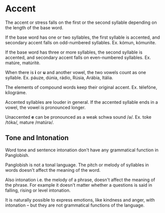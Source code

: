 # Accent

The accent or stress falls on the first or the second syllable depending on the length of the base word.

If the base word has one or two syllables, the first syllable is accented, and secondary accent falls on odd-numbered syllables.
Ex. kómun, kómunìte.

If the base word has three or more syllables, the second syllable is accented, and secondary accent falls on even-numbered syllables.
Ex. matúre, matúritè.

When there is **i** or **u** and another vowel, the two vowels count as one syllable.
Ex. páuze, dúnia, rádio, Rúsia, Arábia, Itália.

The elements of compound words keep their original accent.
Ex. télefóne, kílográme.

Accented syllables are louder in general.
If the accented syllable ends in a vowel, the vowel is pronounced longer.

Unaccented **e** can be pronounced as a weak schwa sound /ə/.
Ex. toke /tókə/, mature /matúrə/.


## Tone and Intonation

Word tone and sentence intonation don't have any grammatical function in Panglobish.

Panglobish is not a tonal language.
The pitch or melody of syllables in words doesn't affect the meaning of the word.

Also intonation i.e. the melody of a phrase, doesn't affect the meaning of the phrase.
For example it doesn't matter whether a questions is said in falling, rising or level intonation.

It is naturally possible to express emotions, like kindness and anger, with intonation
– but they are not grammatical functions of the language.

